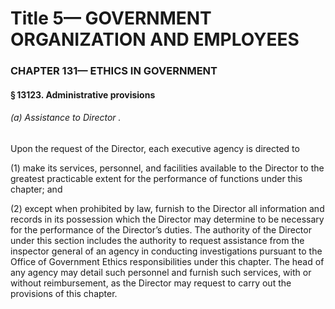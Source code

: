 
# Title 5— GOVERNMENT ORGANIZATION AND EMPLOYEES
### CHAPTER 131— ETHICS IN GOVERNMENT
#### § 13123. Administrative provisions
###### (a) Assistance to Director .

Upon the request of the Director, each executive agency is directed to

(1) make its services, personnel, and facilities available to the Director to the greatest practicable extent for the performance of functions under this chapter; and

(2) except when prohibited by law, furnish to the Director all information and records in its possession which the Director may determine to be necessary for the performance of the Director’s duties. The authority of the Director under this section includes the authority to request assistance from the inspector general of an agency in conducting investigations pursuant to the Office of Government Ethics responsibilities under this chapter. The head of any agency may detail such personnel and furnish such services, with or without reimbursement, as the Director may request to carry out the provisions of this chapter.
